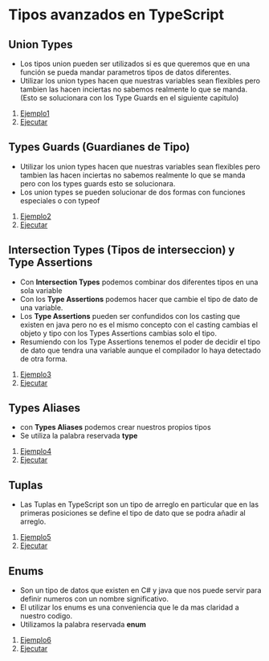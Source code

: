 # Tipos avanzados en TypeScript

## Union Types
- Los tipos union pueden ser utilizados si es que queremos que en una función se pueda mandar parametros tipos de datos diferentes.
- Utilizar los union types hacen que nuestras variables sean flexibles pero tambien las hacen inciertas no sabemos realmente lo que se manda. (Esto se solucionara con los Type Guards en el siguiente capitulo)

1. [Ejemplo1](ejemplo1)
2. [Ejecutar](https://repl.it/@gnujavasergio/15union-types)

## Types Guards (Guardianes de Tipo)
- Utilizar los union types hacen que nuestras variables sean flexibles pero tambien las hacen inciertas no sabemos realmente lo que se manda pero con los types guards esto se solucionara.
- Los union types se pueden solucionar de dos formas con funciones especiales o con typeof
1. [Ejemplo2](ejemplo2)
2. [Ejecutar](https://repl.it/@gnujavasergio/16type-guards)    

## Intersection Types (Tipos de interseccion) y Type Assertions
- Con **Intersection Types** podemos combinar dos diferentes tipos en una sola variable
- Con los **Type Assertions** podemos hacer que cambie el tipo de dato de una variable.
- Los **Type Assertions** pueden ser confundidos con los casting que existen en java pero no es el mismo concepto con el casting cambias el objeto y tipo con los Types Assertions cambias solo el tipo.
- Resumiendo con los Type Assertions tenemos el poder de decidir el tipo de dato que tendra una variable aunque el compilador lo haya detectado de otra forma.
1. [Ejemplo3](ejemplo3)
2. [Ejecutar](https://repl.it/@gnujavasergio/17intersection-types)    

## Types Aliases
- con **Types Aliases** podemos crear nuestros propios tipos
- Se utiliza la palabra reservada **type**
1. [Ejemplo4](ejemplo4)
2. [Ejecutar](https://repl.it/@gnujavasergio/18type-aliases)        

## Tuplas
- Las Tuplas en TypeScript son un tipo de arreglo en particular que en las primeras posiciones se define el tipo de dato que se podra añadir al arreglo.
1. [Ejemplo5](ejemplo5)
2. [Ejecutar](https://repl.it/@gnujavasergio/19tuplas)      

## Enums
- Son un tipo de datos que existen en C# y java que nos puede servir para definir numeros con un nombre significativo.
- El utilizar los enums es una conveniencia que le da mas claridad a nuestro codigo.
- Utilizamos la palabra reservada **enum**
1. [Ejemplo6](ejemplo6)
2. [Ejecutar](https://repl.it/@gnujavasergio/20enums)  